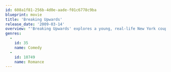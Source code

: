 ```yaml
---
id: 608a1f81-256b-4d0e-aade-f01c6778c9ba
blueprint: movie
title: 'Breaking Upwards'
release_date: '2009-03-14'
overview: "'Breaking Upwards' explores a young, real-life New York couple who, four years in and battling codependency, decide to intricately strategize their own break up. Based on an actual experiment devised by director/actor Daryl Wein and actress Zoe Lister-Jones, the film loosely interprets a year in their lives exploring alternatives to monogamy, and the madness that ensues. An uncensored look at young love, lust, and the pangs of codependency, 'Breaking Upwards' follows its characters as they navigate each others' emotions across the city they love. It begs the question: is it ever possible to grow apart together?"
genres:
  -
    id: 35
    name: Comedy
  -
    id: 10749
    name: Romance
---
```

